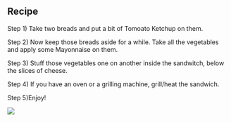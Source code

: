 ## Recipe
Step 1) Take two breads and put a bit of Tomoato Ketchup on them.

Step 2) Now keep those breads aside for a while. Take all the vegetables and apply some Mayonnaise on them.

Step 3) Stuff those vegetables one on another inside the sandwitch, below the slices of cheese.

Step 4) If you have an oven or a grilling machine, grill/heat the sandwich. 

Step 5)Enjoy!

![](https://previews.123rf.com/images/fergregory/fergregory1105/fergregory110500123/9435697-delicious-and-fresh-ham-sandwich-separated-by-ingredients.jpg)
